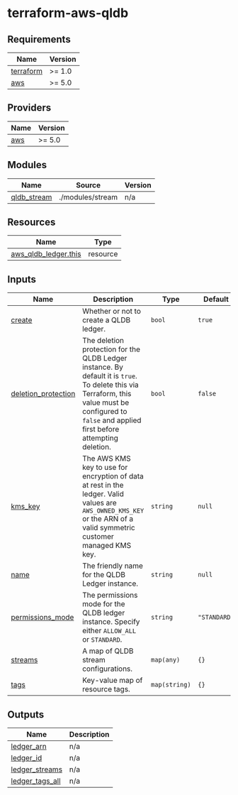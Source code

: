 # terraform-aws-qldb

<!-- BEGINNING OF PRE-COMMIT-TERRAFORM DOCS HOOK -->
## Requirements

| Name | Version |
|------|---------|
| <a name="requirement_terraform"></a> [terraform](#requirement\_terraform) | >= 1.0 |
| <a name="requirement_aws"></a> [aws](#requirement\_aws) | >= 5.0 |

## Providers

| Name | Version |
|------|---------|
| <a name="provider_aws"></a> [aws](#provider\_aws) | >= 5.0 |

## Modules

| Name | Source | Version |
|------|--------|---------|
| <a name="module_qldb_stream"></a> [qldb\_stream](#module\_qldb\_stream) | ./modules/stream | n/a |

## Resources

| Name | Type |
|------|------|
| [aws_qldb_ledger.this](https://registry.terraform.io/providers/hashicorp/aws/latest/docs/resources/qldb_ledger) | resource |

## Inputs

| Name | Description | Type | Default | Required |
|------|-------------|------|---------|:--------:|
| <a name="input_create"></a> [create](#input\_create) | Whether or not to create a QLDB ledger. | `bool` | `true` | no |
| <a name="input_deletion_protection"></a> [deletion\_protection](#input\_deletion\_protection) | The deletion protection for the QLDB Ledger instance. By default it is `true`. To delete this via Terraform, this value must be configured to `false` and applied first before attempting deletion. | `bool` | `false` | no |
| <a name="input_kms_key"></a> [kms\_key](#input\_kms\_key) | The AWS KMS key to use for encryption of data at rest in the ledger. Valid values are `AWS_OWNED_KMS_KEY` or the ARN of a valid symmetric customer managed KMS key. | `string` | `null` | no |
| <a name="input_name"></a> [name](#input\_name) | The friendly name for the QLDB Ledger instance. | `string` | `null` | no |
| <a name="input_permissions_mode"></a> [permissions\_mode](#input\_permissions\_mode) | The permissions mode for the QLDB ledger instance. Specify either `ALLOW_ALL` or `STANDARD`. | `string` | `"STANDARD"` | no |
| <a name="input_streams"></a> [streams](#input\_streams) | A map of QLDB stream configurations. | `map(any)` | `{}` | no |
| <a name="input_tags"></a> [tags](#input\_tags) | Key-value map of resource tags. | `map(string)` | `{}` | no |

## Outputs

| Name | Description |
|------|-------------|
| <a name="output_ledger_arn"></a> [ledger\_arn](#output\_ledger\_arn) | n/a |
| <a name="output_ledger_id"></a> [ledger\_id](#output\_ledger\_id) | n/a |
| <a name="output_ledger_streams"></a> [ledger\_streams](#output\_ledger\_streams) | n/a |
| <a name="output_ledger_tags_all"></a> [ledger\_tags\_all](#output\_ledger\_tags\_all) | n/a |
<!-- END OF PRE-COMMIT-TERRAFORM DOCS HOOK -->
